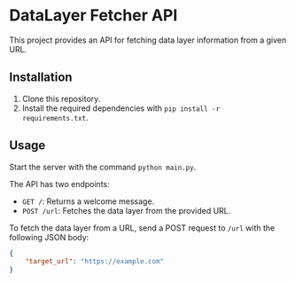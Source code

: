 # DataLayer Fetcher API

This project provides an API for fetching data layer information from a given URL.

## Installation

1. Clone this repository.
2. Install the required dependencies with `pip install -r requirements.txt`.

## Usage

Start the server with the command `python main.py`.

The API has two endpoints:

- `GET /`: Returns a welcome message.
- `POST /url`: Fetches the data layer from the provided URL.

To fetch the data layer from a URL, send a POST request to `/url` with the following JSON body:

```json
{
    "target_url": "https://example.com"
}